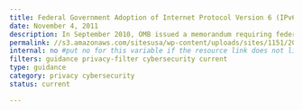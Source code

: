 ```yaml
---
title: Federal Government Adoption of Internet Protocol Version 6 (IPv6) FAQs (2011)
date: November 4, 2011
description: In September 2010, OMB issued a memorandum requiring federal agencies to operationally deploy native Internet Protocol Version 6 (IPv6) for public Internet servers and internal applications that communicate with public servers.
permalink: //s3.amazonaws.com/sitesusa/wp-content/uploads/sites/1151/2016/10/IPv6-FAQ-11-4-2011.pdf
internal: no #put no for this variable if the resource link does not live on CIO.gov
filters: guidance privacy-filter cybersecurity current
type: guidance
category: privacy cybersecurity
status: current

---
```

